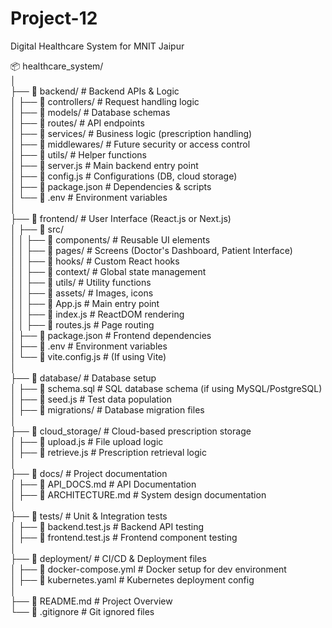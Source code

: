# Project-12
Digital Healthcare System for MNIT Jaipur

📦 healthcare_system/  
│  
├── 📂 backend/                    # Backend APIs & Logic  
│   ├── 📂 controllers/            # Request handling logic  
│   ├── 📂 models/                 # Database schemas  
│   ├── 📂 routes/                 # API endpoints  
│   ├── 📂 services/               # Business logic (prescription handling)  
│   ├── 📂 middlewares/            # Future security or access control  
│   ├── 📂 utils/                  # Helper functions  
│   ├── 📜 server.js               # Main backend entry point  
│   ├── 📜 config.js               # Configurations (DB, cloud storage)  
│   ├── 📜 package.json            # Dependencies & scripts  
│   └── 📜 .env                     # Environment variables  
│  
├── 📂 frontend/                   # User Interface (React.js or Next.js)  
│   ├── 📂 src/  
│   │   ├── 📂 components/         # Reusable UI elements  
│   │   ├── 📂 pages/              # Screens (Doctor's Dashboard, Patient Interface)  
│   │   ├── 📂 hooks/              # Custom React hooks  
│   │   ├── 📂 context/            # Global state management  
│   │   ├── 📂 utils/              # Utility functions  
│   │   ├── 📂 assets/             # Images, icons  
│   │   ├── 📜 App.js              # Main entry point  
│   │   ├── 📜 index.js            # ReactDOM rendering  
│   │   ├── 📜 routes.js           # Page routing  
│   ├── 📜 package.json            # Frontend dependencies  
│   ├── 📜 .env                     # Environment variables  
│   └── 📜 vite.config.js           # (If using Vite)  
│  
├── 📂 database/                   # Database setup  
│   ├── 📜 schema.sql              # SQL database schema (if using MySQL/PostgreSQL)  
│   ├── 📜 seed.js                 # Test data population  
│   ├── 📜 migrations/             # Database migration files  
│  
├── 📂 cloud_storage/              # Cloud-based prescription storage  
│   ├── 📜 upload.js               # File upload logic  
│   ├── 📜 retrieve.js             # Prescription retrieval logic  
│  
├── 📂 docs/                       # Project documentation  
│   ├── 📜 API_DOCS.md             # API Documentation  
│   ├── 📜 ARCHITECTURE.md         # System design documentation  
│  
├── 📂 tests/                      # Unit & Integration tests  
│   ├── 📜 backend.test.js         # Backend API testing  
│   ├── 📜 frontend.test.js        # Frontend component testing  
│  
├── 📂 deployment/                 # CI/CD & Deployment files  
│   ├── 📜 docker-compose.yml      # Docker setup for dev environment  
│   ├── 📜 kubernetes.yaml         # Kubernetes deployment config  
│  
├── 📜 README.md                   # Project Overview  
└── 📜 .gitignore                   # Git ignored files  